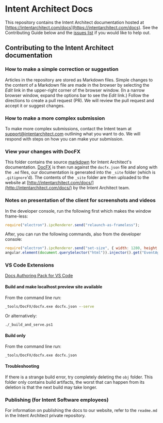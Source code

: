 # Intent Architect Docs

This repository contains the Intent Architect documentation hosted at [https://intentarchitect.com/docs](https://intentarchitect.com/docs). See the Contributing Guide below and the [issues list](https://github.com/IntentSoftware/Docs/issues) if you would like to help out.

## Contributing to the Intent Architect documentation

### How to make a simple correction or suggestion

Articles in the repository are stored as Markdown files. Simple changes to the content of a Markdown file are made in the browser by selecting the _Edit_ link in the upper-right corner of the browser window. (In a narrow browser window, expand the options bar to see the _Edit_ link.) Follow the directions to create a pull request (PR). We will review the pull request and accept it or suggest changes.

### How to make a more complex submission

To make more complex submissions, contact the Intent team at support@intentarchitect.com outlining what you want to do. We will respond with steps on how you can make your submission.

### View your changes with DocFX

This folder contains the source [markdown](https://dotnet.github.io/docfx/spec/docfx_flavored_markdown.html) for Intent Architect's documentation. [DocFX](https://dotnet.github.io/docfx/) is then run against the `docfx.json` file and along with the `.md` files, our documentation is generated into the `_site` folder (which is `.gitignore`'d). The contents of the `_site` folder are then uploaded to the website at [http://intentarchitect.com/docs/](http://intentarchitect.com/docs/) by the Intent Architect team.

### Notes on presentation of the client for screenshots and videos

In the developer console, run the following first which makes the window frame-less:

```js
require("electron").ipcRenderer.send("relaunch-as-frameless");
```

After, you can run the following commands, also from the developer console:

```js
require("electron").ipcRenderer.send("set-size", { width: 1280, height: 720 }); // Sets the window to the recommended recording size of 720p
angular.element(document.querySelector("html")).injector().get("EventAggregator").publish("set-presentation-mode", true); // Hides "Update Available", hides "IPC Connected" and changes the user display name to "User".
```

### VS Code Extensions

[Docs Authoring Pack for VS Code](https://marketplace.visualstudio.com/items?itemName=docsmsft.docs-authoring-pack)

#### Build and make localhost preview site available

From the command line run:

```cmd
_tools/DocFX/docfx.exe docfx.json --serve
```

Or alternatively:

```cmd
./_build_and_serve.ps1
```

#### Build only

From the command line run:

```cmd
_tools/DocFX/docfx.exe docfx.json
```

#### Troubleshooting

If there is a strange build error, try completely deleting the `obj` folder. This folder only contains build artifacts, the worst that can happen from its deletion is that the next build may take longer.

### Publishing (for Intent Software employees)

For information on publishing the docs to our website, refer to the `readme.md` in the Intent Architect private repository.

